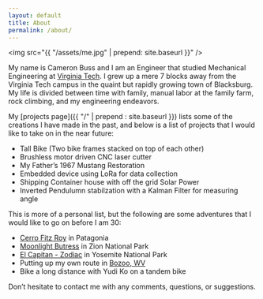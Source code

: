 ```yaml
---
layout: default
title: About
permalink: /about/
---
```


<img src="{{ "/assets/me.jpg" | prepend: site.baseurl }}" />

My name is Cameron Buss and I am an Engineer that studied Mechanical Engineering at [Virginia Tech](https://vt.edu/). I grew up a mere 7 blocks away from the Virginia Tech campus in the quaint but rapidly growing town of Blacksburg. My life is divided between time with family, manual labor at the family farm, rock climbing, and my engineering endeavors.

My [projects page]({{ "/" | prepend : site.baseurl }}) lists some of the creations I have made in the past, and below is a list of projects that I would like to take on in the near future:

- Tall Bike (Two bike frames stacked on top of each other)
- Brushless motor driven CNC laser cutter
- My Father’s 1967 Mustang Restoration
- Embedded device using LoRa for data collection
- Shipping Container house with off the grid Solar Power
- Inverted Pendulumn stabilzation with a Kalman Filter for measuring angle

This is more of a personal list, but the following are some adventures that I would like to go on before I am 30:

- [Cerro Fitz Roy](https://www.mountainproject.com/route/112532641/supercanaleta) in Patagonia
- [Moonlight Butress](https://www.mountainproject.com/route/105717718/the-moonlight-buttress-clean-aid) in Zion National Park
- [El Capitan - Zodiac](https://www.mountainproject.com/route/106152347/zodiac) in Yosemite National Park
- Putting up my own route in [Bozoo, WV](https://www.mountainproject.com/area/106442164/bozoo)
- Bike a long distance with Yudi Ko on a tandem bike

Don’t hesitate to contact me with any comments, questions, or suggestions.
